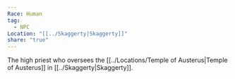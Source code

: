 ```yaml
---
Race: Human
tag:
  - NPC
Location: "[[../Skaggerty|Skaggerty]]"
share: "true"
---
```



The high priest who oversees the [[../Locations/Temple of Austerus|Temple of Austerus]] in [[../Skaggerty|Skaggerty]].